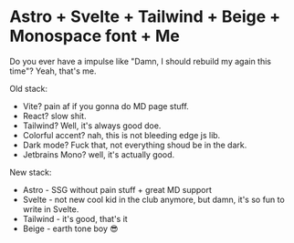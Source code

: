 # Astro + Svelte + Tailwind + Beige + Monospace font + Me
Do you ever have a impulse like "Damn, I should rebuild my again this time"? Yeah, that's me.

Old stack:
- Vite? pain af if you gonna do MD page stuff.
- React? slow shit.
- Tailwind? Well, it's always good doe.
- Colorful accent? nah, this is not bleeding edge js lib.
- Dark mode? Fuck  that, not everything shoud be in the dark.
- Jetbrains Mono? well, it's actually good.

New stack:
- Astro - SSG without pain stuff + great MD support
- Svelte - not new cool kid in the club anymore, but damn, it's so fun to write in Svelte.
- Tailwind - it's good, that's it
- Beige - earth tone boy 😎
